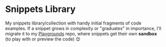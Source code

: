 # Snippets Library

My snippets library/collection with  handy initial fragments of code examples. If a snippet grows in complexity or "graduates" in importance, I'll migrate it to my [Playgrounds](https://davidvandenbor.github.io/playgrounds/) repo, where snippets get their own **sandbox** (to play with or preview the code) 😊
